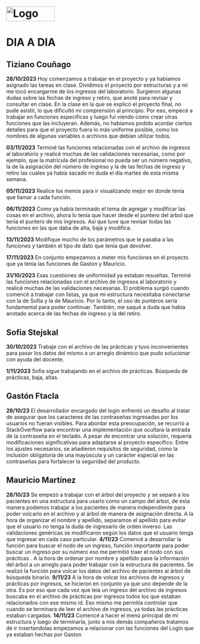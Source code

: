 
 # <img src="https://campus.mdp.utn.edu.ar/pluginfile.php/1/theme_moove/logo/1692727069/UTN-iso-new.png" alt="Logo UTN FR mdp" width="130" height="40">
 # DIA A DIA

## Tiziano Couñago

**28/10/2023**
     Hoy comenzamos a trabajar en el proyecto y ya habíamos asignado las tareas en clase. Dividimos el proyecto por estructuras y a mí me tocó encargarme de los ingresos del laboratorio. Surgieron algunas dudas sobre las fechas de ingreso y retiro, que anoté para revisar y consultar en clase. 
     En la clase en la que se explicó el proyecto final, no pude asistir, lo que dificultó mi comprensión al principio. Por eso, empecé a trabajar en funciones específicas y luego fui viendo cómo crear otras funciones que las incluyeran. Además, no habíamos podido acordar ciertos detalles para que el proyecto fuera lo más uniforme posible, como los nombres de algunas variables o archivos que debían utilizar todos.

**03/11/2023**
      Terminé las funciones relacionadas con el archivo de ingresos al laboratorio y realicé muchas de las validaciones necesarias, como por ejemplo, que la matrícula del profesional no pueda ser un número negativo, la de la asignación del número de ingreso y la de las fechas de ingreso y retiro las cuales ya había sacado mi duda el dia martes de esta misma semana. 

**05/11/2023**
     Realice los menús para ir visualizando mejor en donde tenía que llamar a cada función.

**06/11/2023**
      Como ya había terminado el tema de agregar y modificar las cosas en el archivo, ahora lo tenía que hacer desde el puntero del árbol que tenía el puntero de mis ingresos. Así que tuve que revisar todas las funciones en las que daba de alta, baja y modifica.

**13/11/2023**
     Modifique mucho de los parámetros que le pasaba a las funciones y también el tipo de  dato que tenía que devolver.

**17/11/2023**
     En conjunto empezamos a meter mis funciones en el proyecto que ya tenia las funciones de Gaston y Mauricio.

**31/10/2023**
Esas cuestiones de uniformidad ya estaban resueltas. 
Terminé las funciones relacionadas con el archivo de ingresos al laboratorio y realicé muchas de las validaciones necesarias. 
El problema surgió cuando comencé a trabajar con listas, ya que mi estructura necesitaba conectarse con la de Sofía y la de Mauricio.
Por lo tanto, el uso de punteros sería fundamental para poder continuar. 
También, me saqué a duda que había anotado acerca de las fechas de ingreso y la del retiro.

## Sofia Stejskal

 **30/10/2023**
Trabaje con el archivo de las prácticas y tuvo inconvenientes para pasar los datos del mismo a un arreglo dinámico que pudo solucionar con ayuda del docente. 

**1/11/2023**
Sofia sigue trabajando en el archivo de prácticas. Búsqueda de prácticas, baja, altas. 



## Gastón Ftacla

**28/10/23**
El desarrollador encargado del login enfrentó un desafío al tratar de asegurar que los caracteres de las contraseñas ingresadas por los usuarios no fueran visibles. 
Para abordar esta preocupación, se recurrió a StackOverflow para encontrar una implementación que ocultara la entrada de la contraseña en el teclado. A pesar de encontrar una solución, 
requería modificaciones significativas para adaptarse al proyecto específico. Entre los ajustes necesarios, se añadieron requisitos de seguridad, 
como la inclusión obligatoria de una mayúscula y un carácter especial en las contraseñas para fortalecer la seguridad del producto.


## Mauricio Martínez
**28/10/23**
     Se empezó a trabajar con el árbol del proyecto y se separó a los pacientes en una estructura para usarlo como un campo del árbol, de esta manera podemos trabajar a los pacientes de manera independiente para poder volcarlo en el archivo y al árbol de manera de asignación directa.
     A la hora de organizar el nombre y apellido, separamos el apellido para evitar que el usuario no tenga la duda de ingresarlo de orden inverso. Las validaciones genéricas se modificaron según los datos que el usuario tenga que ingresar en cada caso particular.
**4/11/23**
     Comencé a desarrollar la función para buscar el nodo de un ingreso, función importante para poder buscar un ingreso por su número eso me permitió traer el nodo con sus prácticas . A la hora de ordenar por nombre y apellido pase la información del árbol a un arreglo para poder trabajar con la estructura de pacientes.
     Se realizó la función para volcar los datos del archivo de pacientes al árbol de búsqueda binario.
**9/11/23** 
A la hora de volcar los archivos de ingresos y prácticas por ingresos, se hicieron en conjunto ya que uno depende de la otra. Es por eso que cada vez que leía un ingreso del archivo de ingresos buscaba en el archivo de prácticas por ingresos todos los que estaban relacionados con ese mismo id. Eso mismo me permitía controlar que cuando se terminara de leer el archivo de ingresos, ya todas las prácticas estaban cargadas.
**14/11/23**
    Comencé a hacer el menú principal de mi estructura y luego de terminarla, junto a mis demás compañeros tratamos de ir insertandolas  empezamos a relacionar con las funciones del  Login que ya estaban hechas por Gaston



    




# </div>





